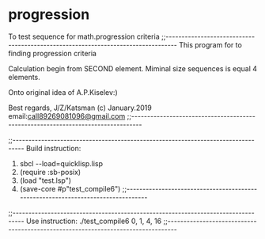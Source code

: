 # progression
To test sequence for math.progression criteria
;;--------------------------------------------------------------------------------- 
  This program for to finding progression criteria  
  
  Calculation begin from SECOND element. Miminal size sequences is equal 4 elements.

  Onto original idea of A.P.Kiselev:) 

  Best regards, J/Z/Katsman (c) January.2019   
  email:call89269081096@gmail.com
;;---------------------------------------------------------------------------------

;;--------------------------------------------------------------------------------- 
 Build instruction:
 1) sbcl --load=quicklisp.lisp
 2) (require :sb-posix)
 3) (load "test.lsp")
 4) (save-core #p"test_compile6") 
;;--------------------------------------------------------------------------------- 

;;--------------------------------------------------------------------------------- 
 Use instruction:
 ./test_compile6  0, 1, 4, 16
;;--------------------------------------------------------------------------------- 
